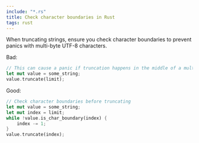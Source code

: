 ```yaml
---
include: "*.rs"
title: Check character boundaries in Rust
tags: rust
---
```


When truncating strings, ensure you check character boundaries to prevent panics with multi-byte UTF-8 characters.

Bad:

```rust
// This can cause a panic if truncation happens in the middle of a multi-byte character
let mut value = some_string;
value.truncate(limit);
```

Good:

```rust
// Check character boundaries before truncating
let mut value = some_string;
let mut index = limit;
while !value.is_char_boundary(index) {
    index -= 1;
}
value.truncate(index);
```
